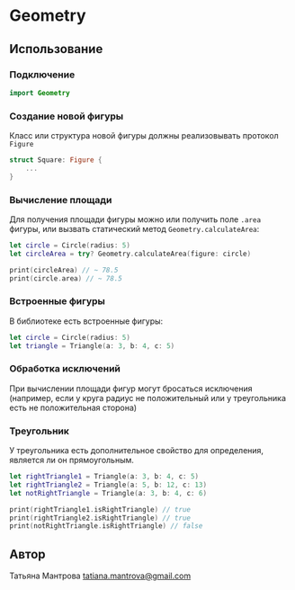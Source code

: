# Geometry

## Использование

### Подключение

```swift
import Geometry
```

### Создание новой фигуры

Класс или структура новой фигуры должны реализовывать протокол `Figure`

```swift
struct Square: Figure {
    ...
}
```

### Вычисление площади

Для получения площади фигуры можно или получить поле `.area` фигуры, или вызвать статический метод `Geometry.calculateArea`:

```swift
let circle = Circle(radius: 5)
let circleArea = try? Geometry.calculateArea(figure: circle)

print(circleArea) // ~ 78.5
print(circle.area) // ~ 78.5
```

### Встроенные фигуры

В библиотеке есть встроенные фигуры:

```swift
let circle = Circle(radius: 5)
let triangle = Triangle(a: 3, b: 4, c: 5)
```

### Обработка исключений

При вычислении площади фигур могут бросаться исключения (например, если у круга радиус не положительный или у треугольника есть не положительная сторона)

### Треугольник

У треугольника есть дополнительное свойство для определения, является ли он прямоугольным.

```swift
let rightTriangle1 = Triangle(a: 3, b: 4, c: 5)
let rightTriangle2 = Triangle(a: 5, b: 12, c: 13)
let notRightTriangle = Triangle(a: 3, b: 4, c: 6)

print(rightTriangle1.isRightTriangle) // true
print(rightTriangle2.isRightTriangle) // true
print(notRightTriangle.isRightTriangle) // false
```

## Автор

Татьяна Мантрова <tatiana.mantrova@gmail.com>
